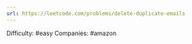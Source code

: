 ```yaml
---
url: https://leetcode.com/problems/delete-duplicate-emails
---
```


Difficulty: #easy
Companies: #amazon